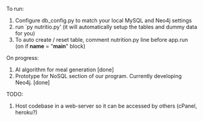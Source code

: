 To run:
  1. Configure db_config.py to match your local MySQL and Neo4j settings
  2. run `py nutritio.py' (it will automatically setup the tables and dummy data for you)
  3. To auto create / reset table, comment nutrition.py line before app.run (on if __name__ = "__main__" block)

On progress:
  1. AI algorithm for meal generation [done]
  2. Prototype for NoSQL section of our program. Currently developing Neo4j. [done]


TODO:
  1. Host codebase in a web-server so it can be accessed by others (cPanel, heroku?) 
